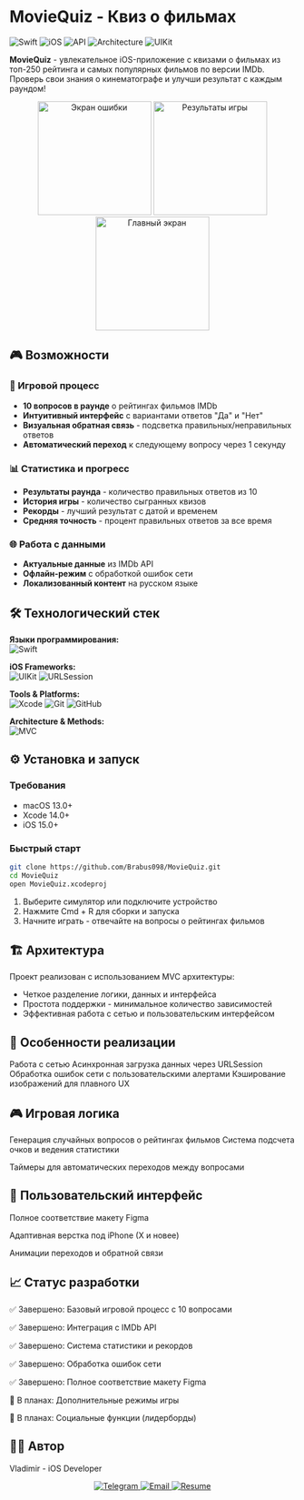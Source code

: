 # MovieQuiz - Квиз о фильмах

![Swift](https://img.shields.io/badge/Swift-5.9-FA7343?logo=swift)
![iOS](https://img.shields.io/badge/iOS-15.0+-lightgrey?logo=apple)
![API](https://img.shields.io/badge/API-IMDb-F5C518?logo=imdb)
![Architecture](https://img.shields.io/badge/Architecture-MVC-blue)
![UIKit](https://img.shields.io/badge/UI-UIControl-2396F3?logo=apple)

**MovieQuiz** - увлекательное iOS-приложение с квизами о фильмах из топ-250 рейтинга и самых популярных фильмов по версии IMDb. Проверь свои знания о кинематографе и улучши результат с каждым раундом!

<p align="center">
  <img src="https://github.com/Brabus098/MovieQuiz/blob/main/Screenshots/error.png?raw=true" width="200" alt="Экран ошибки">
  <img src="https://github.com/Brabus098/MovieQuiz/blob/main/Screenshots/results.png?raw=true" width="200" alt="Результаты игры">
  <img src="https://github.com/Brabus098/MovieQuiz/blob/main/Screenshots/main-screen.png?raw=true" width="200" alt="Главный экран">
</p>

## 🎮 Возможности

### 🎯 Игровой процесс
- **10 вопросов в раунде** о рейтингах фильмов IMDb
- **Интуитивный интерфейс** с вариантами ответов "Да" и "Нет"
- **Визуальная обратная связь** - подсветка правильных/неправильных ответов
- **Автоматический переход** к следующему вопросу через 1 секунду

### 📊 Статистика и прогресс
- **Результаты раунда** - количество правильных ответов из 10
- **История игры** - количество сыгранных квизов
- **Рекорды** - лучший результат с датой и временем
- **Средняя точность** - процент правильных ответов за все время

### 🌐 Работа с данными
- **Актуальные данные** из IMDb API
- **Офлайн-режим** с обработкой ошибок сети
- **Локализованный контент** на русском языке

## 🛠 Технологический стек

**Языки программирования:**  
![Swift](https://img.shields.io/badge/Swift-FA7343?style=for-the-badge&logo=swift&logoColor=white)

**iOS Frameworks:**  
![UIKit](https://img.shields.io/badge/UIKit-2396F3?style=for-the-badge&logo=apple&logoColor=white)
![URLSession](https://img.shields.io/badge/Network-URLSession-1E8CBE?style=for-the-badge&logo=apple)

**Tools & Platforms:**  
![Xcode](https://img.shields.io/badge/Xcode-1575F9?style=for-the-badge&logo=xcode&logoColor=white)
![Git](https://img.shields.io/badge/Git-F05032?style=for-the-badge&logo=git&logoColor=white)
![GitHub](https://img.shields.io/badge/GitHub-181717?style=for-the-badge&logo=github&logoColor=white)

**Architecture & Methods:**  
![MVC](https://img.shields.io/badge/Architecture-MVC-FA7343?style=for-the-badge)

## ⚙️ Установка и запуск

### Требования
- macOS 13.0+
- Xcode 14.0+
- iOS 15.0+

### Быстрый старт

```bash
git clone https://github.com/Brabus098/MovieQuiz.git
cd MovieQuiz
open MovieQuiz.xcodeproj
```

1. Выберите симулятор или подключите устройство
2. Нажмите Cmd + R для сборки и запуска
3. Начните играть - отвечайте на вопросы о рейтингах фильмов

## 🏗 Архитектура

Проект реализован с использованием MVC архитектуры:
- Четкое разделение логики, данных и интерфейса
- Простота поддержки - минимальное количество зависимостей
- Эффективная работа с сетью и пользовательским интерфейсом

## 🎯 Особенности реализации
Работа с сетью
Асинхронная загрузка данных через URLSession
Обработка ошибок сети с пользовательскими алертами
Кэширование изображений для плавного UX

## 🎮 Игровая логика
Генерация случайных вопросов о рейтингах фильмов
Система подсчета очков и ведения статистики

Таймеры для автоматических переходов между вопросами

## 🎨 Пользовательский интерфейс
Полное соответствие макету Figma

Адаптивная верстка под iPhone (X и новее)

Анимации переходов и обратной связи

## 📈 Статус разработки
✅ Завершено: Базовый игровой процесс с 10 вопросами

✅ Завершено: Интеграция с IMDb API

✅ Завершено: Система статистики и рекордов

✅ Завершено: Обработка ошибок сети

✅ Завершено: Полное соответствие макету Figma

🔄 В планах: Дополнительные режимы игры

🔄 В планах: Социальные функции (лидерборды)

## 👨‍💻 Автор
Vladimir - iOS Developer

<p align="center"> <a href="https://t.me/Vov4eg777"> <img src="https://img.shields.io/badge/Telegram-2CA5E0?style=for-the-badge&logo=telegram&logoColor=white&color=FA7343" alt="Telegram"/> </a> <a href="mailto:olsh0988@gmail.com"> <img src="https://img.shields.io/badge/Gmail-D14836?style=for-the-badge&logo=gmail&logoColor=white&color=FA7343" alt="Email"/> </a> <a href="https://docs.google.com/document/d/18caT1lR7wfQcId3kl3MaWkGpnjQqEGYBz7goR_59zEw/edit?usp=sharing"> <img src="https://img.shields.io/badge/Resume-4285F4?style=for-the-badge&logo=google-drive&logoColor=white&color=FA7343" alt="Resume"/> </a> </p>
